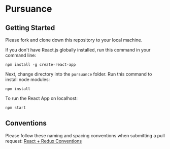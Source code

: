 # Pursuance

## Getting Started

Please fork and clone down this repository to your local machine.

If you don't have React.js globally installed, run this command in your command line:

```
npm install -g create-react-app
```

Next, change directory into the `pursuance` folder.
Run this command to install node modules:

```
npm install
```

To run the React App on localhost:

```
npm start
```

## Conventions

Please follow these naming and spacing conventions when submitting a pull request: [React + Redux Conventions](https://unbug.gitbooks.io/react-native-training/content/45_naming_convention.html)
